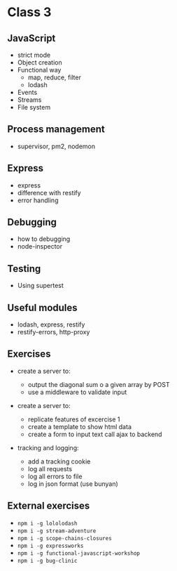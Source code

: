 # Class 3

## JavaScript 
  - strict mode
  - Object creation
  - Functional way
    - map, reduce, filter
    - lodash
  - Events
  - Streams
  - File system

## Process management
  - supervisor, pm2, nodemon

## Express
  - express
  - difference with restify
  - error handling

## Debugging 
  - how to debugging
  - node-inspector
  
## Testing
  - Using supertest

## Useful modules 
  - lodash, express, restify
  - restify-errors, http-proxy

## Exercises

  - create a server to: 
    - output the diagonal sum o a given array by POST
    - use a middleware to validate input
    
  - create a server to: 
    - replicate features of excercise 1
    - create a template to show html data
    - create a form to input text call ajax to backend

  - tracking and logging: 
    - add a tracking cookie
    - log all requests
    - log all errors to file
    - log in json format (use bunyan)
    

## External exercises
 - `npm i -g lololodash`
 - `npm i -g stream-adventure`
 - `npm i -g scope-chains-closures`
 - `npm i -g expressworks`
 - `npm i -g functional-javascript-workshop`
 - `npm i -g bug-clinic`
